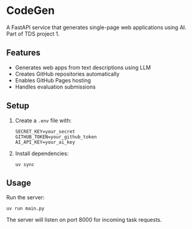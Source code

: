 # CodeGen

A FastAPI service that generates single-page web applications using AI. Part of TDS project 1.

## Features

- Generates web apps from text descriptions using LLM
- Creates GitHub repositories automatically
- Enables GitHub Pages hosting
- Handles evaluation submissions

## Setup

1. Create a `.env` file with:
   ```
   SECRET_KEY=your_secret
   GITHUB_TOKEN=your_github_token
   AI_API_KEY=your_ai_key
   ```

2. Install dependencies:
   ```
   uv sync
   ```

## Usage

Run the server:
```
uv run main.py
```

The server will listen on port 8000 for incoming task requests.
